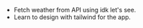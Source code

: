 <!-- TODO: -->
- Fetch weather from API using idk let's see. 
- Learn to design with tailwind for the app. 
